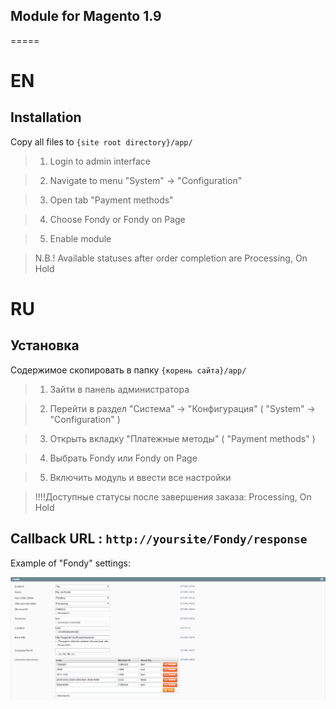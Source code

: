 ## Module for Magento 1.9
=====
# EN

Installation
----
Copy all files to `{site root directory}/app/`

>1. Login to admin interface

>2. Navigate to menu "System" -> "Configuration" 

>3. Open tab "Payment methods"

>4. Choose Fondy or Fondy on Page

>5. Enable module

>N.B.! Available statuses after order completion are Processing, On Hold 

# RU

Установка
----
Содержимое скопировать в папку `{корень сайта}/app/`

>1. Зайти в панель администратора

>2. Перейти в раздел "Система" -> "Конфигурация" ( "System" -> "Configuration" )

>3. Открыть вкладку "Платежные методы" ( "Payment methods" )

>4. Выбрать Fondy или Fondy on Page

>5. Включить модуль и ввести все настройки 

>!!!!Доступные статусы после завершения заказа: Processing, On Hold 


Callback URL : `http://yoursite/Fondy/response`
-----

Example of "Fondy" settings:

[2]: https://raw.githubusercontent.com/cloudipsp/magento/alternative_merchants/magentor.png
![Скриншот][2]
